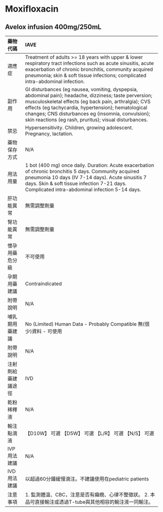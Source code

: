 # Moxifloxacin

## Avelox infusion 400mg/250mL

| 藥物代碼 | IAVE |
| :--- | :--- |
| 適應症 | Treatment of adults &gt;= 18 years with upper & lower respiratory tract infections such as acute sinusitis, acute exacerbation of chronic bronchitis, community acquired pneumonia; skin & soft tissue infections; complicated intra-abdominal infection. |
| 副作用 | GI disturbances \(eg nausea, vomiting, dyspepsia, abdominal pain\); headache, dizziness; taste perversion; musculoskeletal effects \(eg back pain, arthralgia\); CVS effects \(eg tachycardia, hypertension\); hematological changes; CNS disturbances eg \(insomnia, convulsion\); skin reactions \(eg rash, pruritus\); visual disturbances. |
| 禁忌 | Hypersensitivity. Children, growing adolescent. Pregnancy, lactation. |
| 藥物保存方式 | N/A |
| 用法用量 | 1 bot \(400 mg\) once daily. Duration: Acute exacerbation of chronic bronchitis 5 days. Community acquired pneumonia 10 days \(IV 7-14 days\). Acute sinusitis 7 days. Skin & soft tissue infection 7-21 days. Complicated intra-abdominal infection 5-14 days. |
| 肝功能異常 | 無需調整劑量 |
| 腎功能異常 | 無需調整劑量 |
| 懷孕用藥危分級 | 不可使用 |
| 孕期用藥建議 | Contraindicated |
| 附帶說明 | N/A |
| 哺乳期用藥建議 | No \(Limited\) Human Data - Probably Compatible 無\(很少\)資料 - 可使用 |
| 附帶說明 | N/A |
| 注射劑給藥建議途徑 | IVD |
| 乾粉稀釋液 | N/A |
| 輸注點滴液 | 【D10W】 可選  【D5W】 可選  【L/R】 可選  【N/S】 可選 |
| IVP 用法建議 | N/A |
| IVD 用法建議 | 以超過60分鐘緩慢滴注。不建議使用在pediatric patients |
| 注意事項 | 1. 監測體溫、CBC，注意是否有癲癇、心律不整徵狀。 2. 本品可直接輸注或透過T-tube與其他相容的輸注液一同輸注。 |

